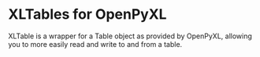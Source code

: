 # XLTables for OpenPyXL

XLTable is a wrapper for a Table object as provided by OpenPyXL, allowing you to more easily read and write to and from a table.